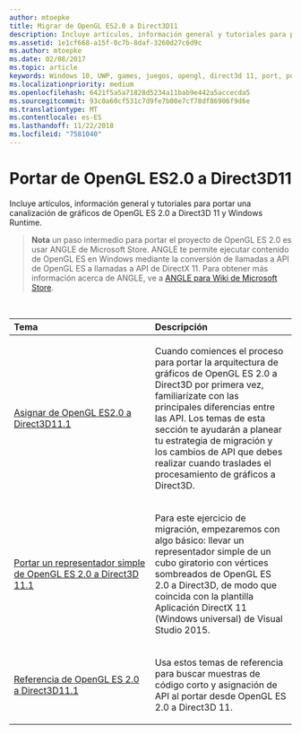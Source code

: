 ```yaml
---
author: mtoepke
title: Migrar de OpenGL ES2.0 a Direct3D11
description: Incluye artículos, información general y tutoriales para portar una canalización de gráficos de OpenGL ES 2.0 a Direct3D 11 y a Windows Runtime.
ms.assetid: 1e1cf668-a15f-0c7b-8daf-3260d27c6d9c
ms.author: mtoepke
ms.date: 02/08/2017
ms.topic: article
keywords: Windows 10, UWP, games, juegos, opengl, direct3d 11, port, portar, graphics, gráficos
ms.localizationpriority: medium
ms.openlocfilehash: 6421f5a5a71828d5234a11bab9e442a5accecda5
ms.sourcegitcommit: 93c0a60cf531c7d9fe7b00e7cf78df86906f9d6e
ms.translationtype: MT
ms.contentlocale: es-ES
ms.lasthandoff: 11/22/2018
ms.locfileid: "7581040"
---
```

# <a name="port-from-opengl-es-20-to-direct3d-11"></a>Portar de OpenGL ES2.0 a Direct3D11



Incluye artículos, información general y tutoriales para portar una canalización de gráficos de OpenGL ES 2.0 a Direct3D 11 y Windows Runtime.

> **Nota**  un paso intermedio para portar el proyecto de OpenGL ES 2.0 es usar ANGLE de Microsoft Store. ANGLE te permite ejecutar contenido de OpenGL ES en Windows mediante la conversión de llamadas a API de OpenGL ES a llamadas a API de DirectX 11. Para obtener más información acerca de ANGLE, ve a [ANGLE para Wiki de Microsoft Store](http://go.microsoft.com/fwlink/p/?linkid=618387).

 

<table>
<colgroup>
<col width="50%" />
<col width="50%" />
</colgroup>
<thead>
<tr class="header">
<th align="left">Tema</th>
<th align="left">Descripción</th>
</tr>
</thead>
<tbody>
<tr class="odd">
<td align="left"><p><a href="map-concepts-and-infrastructure.md">Asignar de OpenGL ES2.0 a Direct3D11.1</a></p></td>
<td align="left"><p>Cuando comiences el proceso para portar la arquitectura de gráficos de OpenGL ES 2.0 a Direct3D por primera vez, familiarízate con las principales diferencias entre las API. Los temas de esta sección te ayudarán a planear tu estrategia de migración y los cambios de API que debes realizar cuando traslades el procesamiento de gráficos a Direct3D.</p></td>
</tr>
<tr class="even">
<td align="left"><p><a href="port-a-simple-opengl-es-2-0-renderer-to-directx-11-1.md">Portar un representador simple de OpenGL ES 2.0 a Direct3D 11.1</a></p></td>
<td align="left"><p>Para este ejercicio de migración, empezaremos con algo básico: llevar un representador simple de un cubo giratorio con vértices sombreados de OpenGL ES 2.0 a Direct3D, de modo que coincida con la plantilla Aplicación DirectX 11 (Windows universal) de Visual Studio 2015.</p></td>
</tr>
<tr class="odd">
<td align="left"><p><a href="opengl-es-2-0-to-directx-11-1-reference.md">Referencia de OpenGL ES 2.0 a Direct3D11.1</a></p></td>
<td align="left"><p>Usa estos temas de referencia para buscar muestras de código corto y asignación de API al portar desde OpenGL ES 2.0 a Direct3D 11.</p></td>
</tr>
</tbody>
</table>

 

 

 




